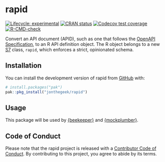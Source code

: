 
<!-- README.md is generated from README.Rmd. Please edit that file -->

# rapid

<!-- badges: start -->

[![Lifecycle:
experimental](https://img.shields.io/badge/lifecycle-experimental-orange.svg)](https://lifecycle.r-lib.org/articles/stages.html#experimental)
[![CRAN
status](https://www.r-pkg.org/badges/version/rapid)](https://CRAN.R-project.org/package=rapid)
[![Codecov test
coverage](https://codecov.io/gh/jonthegeek/rapid/branch/main/graph/badge.svg)](https://app.codecov.io/gh/jonthegeek/rapid?branch=main)
[![R-CMD-check](https://github.com/jonthegeek/rapid/actions/workflows/R-CMD-check.yaml/badge.svg)](https://github.com/jonthegeek/rapid/actions/workflows/R-CMD-check.yaml)
<!-- badges: end -->

Convert an API document (APID), such as one that follows the [OpenAPI
Specification](https://spec.openapis.org/oas/v3.1.0), to an R API
definition object. The R object belongs to a new
[S7](https://rconsortium.github.io/S7) class, `rapid`, which enforces a
strict, opinionated schema.

## Installation

You can install the development version of rapid from
[GitHub](https://github.com/) with:

``` r
# install.packages("pak")
pak::pkg_install("jonthegeek/rapid")
```

## Usage

This package will be used by
[{beekeeper}](https://jonthegeek.github.io/beekeeper/) and
[{mockplumber}](https://jonthegeek.github.io/mockplumber/).

## Code of Conduct

Please note that the rapid project is released with a [Contributor Code
of Conduct](https://jonthegeek.github.io/rapid/CODE_OF_CONDUCT.html). By
contributing to this project, you agree to abide by its terms.
